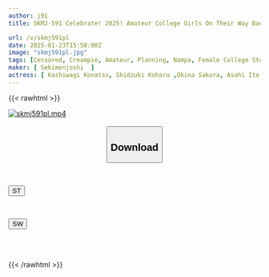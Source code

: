 ```yaml
---
author: j91
title: SKMJ-591 Celebrate! 2025! Amateur College Girls On Their Way Back From The New Year's Visit To The Shrine Compete In A Shameful Rock-paper-scissors Contest To Win New Year's Money. If You Win, You Get The Prize Money! If You Lose, You'll Be Fucked Raw And Creampied! ~The First Continuous Creampies~

url: /v/skmj591pl
date: 2025-01-23T15:50:00Z
image: "skmj591pl.jpg"
tags: [Censored, Creampie, Amateur, Planning, Nampa, Female College Student	]
maker: [ Sekimenjoshi  ]
actress: [ Kashiwagi Konatsu, Shidzuki Koharu ,Okina Sakura, Asahi Ito ]
---
```



{{< rawhtml >}}

<div class="video" data-videoid="XqQwDGloovsDbW2">
    <a href="javascript:;">
        <img src="/v/skmj591pl/skmj591pl.jpg" width="WIDTH" height="HEIGHT" alt="skmj591pl.mp4" loading="lazy">
    </a>
</div>

<script type="text/javascript" src="https://j91.asia/asset/on-demand-st.js"></script>

<br>
  <link rel="stylesheet" href="https://j91.asia/asset/bs5.css">
  
  <center>
  <button class="btn btn-primary" type="button" data-bs-toggle="collapse" data-bs-target=".multi-collapse" aria-expanded="false" aria-controls="multiCollapseExample1 multiCollapseExample2"><h2>Download</h2></button></center>
</p>
<div class="row">
  <div class="col">
    <div class="collapse multi-collapse" id="multiCollapseExample1">
      <div class="card card-body">
	      	      <br>
<div class="buttons">  
<p><a href="/v/skmj591pl/st.html" target="_blank"><button class="btn-hover color-3"><i class="fa fa-download"></i> ST</button></a></p></div>
    </div>
  </div>
</div>
  <div class="col">
    <div class="collapse multi-collapse" id="multiCollapseExample2">
      <div class="card card-body">
	      <br>
<div class="buttons">
<p><a href="/v/skmj591pl/sw.html" target="_blank"><button class="btn-hover color-2"><i class="fa fa-download"></i> SW</button></a></p></div>
<br><br>
      </div>
    </div>
  </div>
</div>

{{< /rawhtml >}}